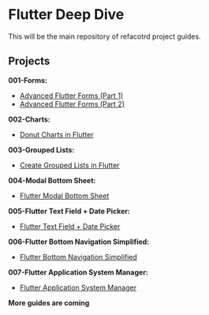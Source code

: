 # Flutter Deep Dive

This will be the main repository of refacotrd project guides.

## Projects

**001-Forms:**

- [Advanced Flutter Forms (Part 1)](https://medium.com/flutter-community/advanced-flutter-forms-part-1-e575422176ed)
- [Advanced Flutter Forms (Part 2)](https://medium.com/flutter-community/advanced-flutter-forms-part-2-5ba9a759c8a1)

**002-Charts:**

- [Donut Charts in Flutter](https://www.refactord.com/guides/donut-charts-in-flutter)

**003-Grouped Lists:**

- [Create Grouped Lists in Flutter](https://www.refactord.com/guides/create-grouped-lists-in-flutter)

**004-Modal Bottom Sheet:**

- [Flutter Modal Bottom Sheet](https://www.refactord.com/guides/flutter-modal-bottom-sheet)

**005-Flutter Text Field + Date Picker:**

- [Flutter Text Field + Date Picker](https://www.refactord.com/guides/flutter-text-field-date-picker)

**006-Flutter Bottom Navigation Simplified:**

- [Flutter Bottom Navigation Simplified](https://www.refactord.com/guides/flutter-bottom-navigation-simplified)

**007-Flutter Application System Manager:**

- [Flutter Application System Manager](https://www.refactord.com/guides/flutter-application-system-manager)

**More guides are coming**
